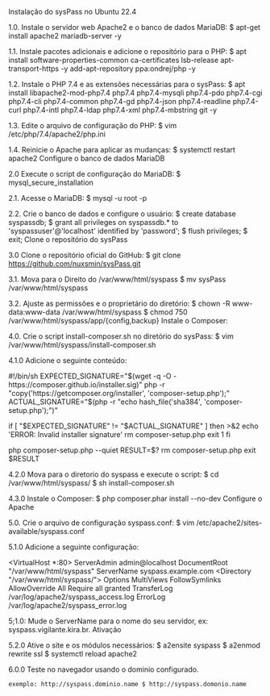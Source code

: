 Instalação do sysPass no Ubuntu 22.4

1.0. Instale o servidor web Apache2 e o banco de dados MariaDB: $ apt-get install apache2 mariadb-server -y

1.1. Instale pacotes adicionais e adicione o repositório para o PHP: $ apt install software-properties-common ca-certificates lsb-release apt-transport-https -y add-apt-repository ppa:ondrej/php -y

1.2. Instale o PHP 7.4 e as extensões necessárias para o sysPass: $ apt install libapache2-mod-php7.4 php7.4 php7.4-mysqli php7.4-pdo php7.4-cgi php7.4-cli php7.4-common php7.4-gd php7.4-json php7.4-readline php7.4-curl php7.4-intl php7.4-ldap php7.4-xml php7.4-mbstring git -y

1.3. Edite o arquivo de configuração do PHP: $ vim /etc/php/7.4/apache2/php.ini

1.4. Reinicie o Apache para aplicar as mudanças: $ systemctl restart apache2
Configure o banco de dados MariaDB

2.0 Execute o script de configuração do MariaDB: $ mysql_secure_installation

2.1. Acesse o MariaDB: $ mysql -u root -p

2.2. Crie o banco de dados e configure o usuário: $ create database syspassdb; $ grant all privileges on syspassdb.* to 'syspassuser'@'localhost' identified by 'password'; $ flush privileges; $ exit;
Clone o repositório do sysPass

3.0 Clone o repositório oficial do GitHub: $ git clone https://github.com/nuxsmin/sysPass.git

3.1. Mova para o Direito do /var/www/html/syspass $ mv sysPass /var/www/html/syspass

3.2. Ajuste as permissões e o proprietário do diretório: $ chown -R www-data:www-data /var/www/html/syspass $ chmod 750 /var/www/html/syspass/app/{config,backup}
Instale o Composer:

4.0. Crie o script install-composer.sh no diretório do sysPass: $ vim /var/www/html/syspass/install-composer.sh

4.1.0 Adicione o seguinte conteúdo:

#!/bin/sh EXPECTED_SIGNATURE="$(wget -q -O - https://composer.github.io/installer.sig)" php -r "copy('https://getcomposer.org/installer', 'composer-setup.php');" ACTUAL_SIGNATURE="$(php -r "echo hash_file('sha384', 'composer-setup.php');")"

if [ "$EXPECTED_SIGNATURE" != "$ACTUAL_SIGNATURE" ] then >&2 echo 'ERROR: Invalid installer signature' rm composer-setup.php exit 1 fi

php composer-setup.php --quiet RESULT=$? rm composer-setup.php exit $RESULT

4.2.0 Mova para o diretorio do syspass e execute o script: $ cd /var/www/html/syspass/ $ sh install-composer.sh

4.3.0 Instale o Composer: $ php composer.phar install --no-dev
Configure o Apache

5.0. Crie o arquivo de configuração syspass.conf: $ vim /etc/apache2/sites-available/syspass.conf

5.1.0 Adicione a seguinte configuração:

<VirtualHost *:80> ServerAdmin admin@localhost DocumentRoot "/var/www/html/syspass" ServerName syspass.example.com <Directory "/var/www/html/syspass/"> Options MultiViews FollowSymlinks AllowOverride All Require all granted TransferLog /var/log/apache2/syspass_access.log ErrorLog /var/log/apache2/syspass_error.log

5;1.0: Mude o ServerName para o nome do seu servidor, ex: syspass.vigilante.kira.br.
Ativação

5.2.0 Ative o site e os módulos necessários: $ a2ensite syspass $ a2enmod rewrite ssl $ systemctl reload apache2

6.0.0 Teste no navegador usando o dominio configurado.

    exemplo: http://syspass.dominio.name $ http://syspass.domonio.name
